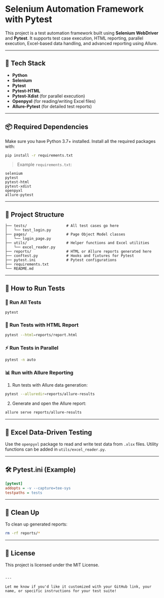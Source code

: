 # Selenium Automation Framework with Pytest

This project is a test automation framework built using **Selenium WebDriver** and **Pytest**. It supports test case execution, HTML reporting, parallel execution, Excel-based data handling, and advanced reporting using Allure.

---

## 🔧 Tech Stack

- **Python**
- **Selenium**
- **Pytest**
- **Pytest-HTML**
- **Pytest-Xdist** (for parallel execution)
- **Openpyxl** (for reading/writing Excel files)
- **Allure-Pytest** (for detailed test reports)

---

## 📦 Required Dependencies

Make sure you have Python 3.7+ installed. Install all the required packages with:

```bash
pip install -r requirements.txt
````

> Example `requirements.txt`:

```text
selenium
pytest
pytest-html
pytest-xdist
openpyxl
allure-pytest
```

---

## 📁 Project Structure

```
├── tests/                  # All test cases go here
│   └── test_login.py
├── pages/                  # Page Object Model classes
│   └── login_page.py
├── utils/                  # Helper functions and Excel utilities
│   └── excel_reader.py
├── reports/                # HTML or Allure reports generated here
├── conftest.py             # Hooks and fixtures for Pytest
├── pytest.ini              # Pytest configurations
├── requirements.txt
└── README.md
```

---

## 🚀 How to Run Tests

### 🧪 Run All Tests

```bash
pytest
```

### 🧪 Run Tests with HTML Report

```bash
pytest --html=reports/report.html
```

### ⚡ Run Tests in Parallel

```bash
pytest -n auto
```

### 📊 Run with Allure Reporting

1. Run tests with Allure data generation:

```bash
pytest --alluredir=reports/allure-results
```

2. Generate and open the Allure report:

```bash
allure serve reports/allure-results
```

---

## 📘 Excel Data-Driven Testing

Use the `openpyxl` package to read and write test data from `.xlsx` files.
Utility functions can be added in `utils/excel_reader.py`.

---

## 🛠️ Pytest.ini (Example)

```ini
[pytest]
addopts = -v --capture=tee-sys
testpaths = tests
```

---

## 🧼 Clean Up

To clean up generated reports:

```bash
rm -rf reports/*
```

---

## 📄 License

This project is licensed under the MIT License.

```

---

Let me know if you'd like it customized with your GitHub link, your name, or specific instructions for your test suite!
```
